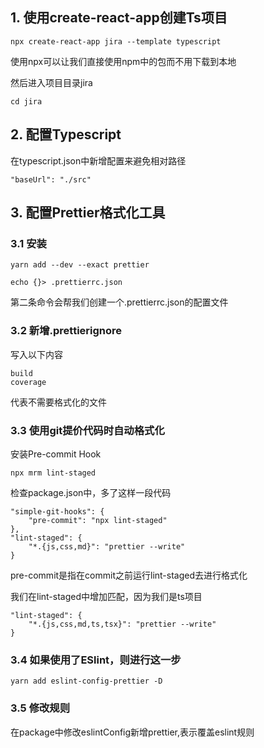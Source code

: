 ## 1. 使用create-react-app创建Ts项目
```
npx create-react-app jira --template typescript
```
使用npx可以让我们直接使用npm中的包而不用下载到本地

然后进入项目目录jira
```
cd jira
```
## 2. 配置Typescript

在typescript.json中新增配置来避免相对路径
```
"baseUrl": "./src"
```

## 3. 配置Prettier格式化工具
### 3.1 安装
```
yarn add --dev --exact prettier

echo {}> .prettierrc.json

```
第二条命令会帮我们创建一个.prettierrc.json的配置文件

### 3.2 新增.prettierignore
写入以下内容
```
build
coverage
```
代表不需要格式化的文件

### 3.3 使用git提价代码时自动格式化
安装Pre-commit Hook
```
npx mrm lint-staged
```

检查package.json中，多了这样一段代码
```
"simple-git-hooks": {
    "pre-commit": "npx lint-staged"
},
"lint-staged": {
    "*.{js,css,md}": "prettier --write"
}
```

pre-commit是指在commit之前运行lint-staged去进行格式化

我们在lint-staged中增加匹配，因为我们是ts项目

```
"lint-staged": {
    "*.{js,css,md,ts,tsx}": "prettier --write"
}

```

### 3.4 如果使用了ESlint，则进行这一步
```
yarn add eslint-config-prettier -D
```

### 3.5 修改规则

在package中修改eslintConfig新增prettier,表示覆盖eslint规则
